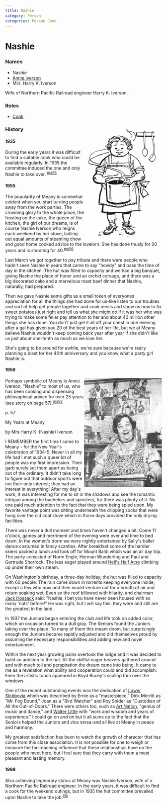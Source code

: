 ```yaml
---
title: Nashie
category: Person
categories: Person Cook
---
```

# Nashie
### Names

- Nashie
- [Annie Iverson](Annie-Iverson)
- Mrs. Harry K. Iverson

Wife of Northern Pacific Railroad engineer Harry K. Iverson.

### Roles

* [Cook](Cook)

<img src="img/1955%20Nashie.png" width="250px" align="right">


### History

#### 1935

During the early years it was difficult to find a suitable cook who could be available regularly. In 1935 the committee induced the one and only Nashie to take over. <sup>[ma56][]</sup>

#### 1955

The popularity of Meany is somewhat evident when you start turning people away from the work parties. The crowning glory to the whole place, the frosting on the cake, the queen of the kitchen, the girl of our dreams, is of course Nashie Iverson who reigns each weekend by her stove, ladling out equal amounts of steaming chow and good home cooked advice to the lovelorn. She has done thusly for 20 years and is shooting for 40.<sup>[ma56][]</sup>

Last March we got together to pay tribute and there were people who hadn't seen Nashie in years that came to say "howdy" and pass the time of day in the kitchen. The hut was filled to capacity and we had a big banquet, giving Nashie the place of honor and an orchid corsage, and there was a big decorated cake and a marvelous roast beef dinner that Nashie, naturally, had prepared.

Then we gave Nashie some gifts as a small token of everyones' appreciation for all the things she had done for us-like listen to our troubles and sort of help get people together and cook meals and show us how to fix sweet potatoes just right and tell us what she might do if it was her who was trying to make some feller pay attention to her and about 40 million other things she has done. You don't just get it all off your chest in one evening after a gal has given you 20 of the best years of her life, but we at Meany believe Nashie wouldn't keep coming back year after year if she didn't like us just about one-tenth as much as we love her.

She's going to be around for awhile, we're sure because we're really planning a blast for her 40th anniversary and you know what a party girl Nashie is.

#### 1956

<img src="img/1954%20Nashie.png" width="250px" align="right">

Perhaps symbolic of Meany is Annie Iverson, "Nashie" to most of us, who has been cooking and dispensing philosophical advice for over 25 years (see story on page 57).<sup>[ma56][]</sup>

p. 57

My Years at Meany

by Mrs Harry K. (Nashie) Iverson

I REMEMBER the first time I came to Meany - for the New Year's celebration of 1934-5. Never in all my life had I met such a queer lot of people was my first impression. Their garb surely set them apart as being out of the ordinary.
It didn't take long to figure out that outdoor sports were not their only interest; they had an interest in everything! After my day's work, it was interesting for me to sit in the shadows and see the romantic intrigue among the bachelors and spinsters, for there was plenty of it. No one paid much attention to the fact that they were being spied upon. My favorite vantage point was sitting underneath the dripping socks that were hung over the old coal stove which in those days provided the only drying facilities.

There was never a dull moment and times haven't changed a bit. Come 11 o'clock, games and merriment of the evening were over and time to bed down. In the women's dorm we were nightly entertained by Sally's ballet dance costumed in fancy scanties. After breakfast some of the hardier skiers packed a lunch and took off for Mount Baldi which was an all day trip. The party consisted of Norm Engle, Herman Wunderling and Paul and Gertrude Shorrock. The less eager played around [Hell's Half Acre](Hell's-Half-Acre) climbing up under their own steam.

On Washington's birthday, a three-day holiday, the hut was filled to capacity with 60 people. The rain came down in torrents keeping everyone inside, except a few who now and then would venture out for a breath of air and return soaking wet. Even so the roof billowed with hilarity, and chairman [Jack Hossack](Jack-Hossack) said: "Nashie, I bet you have never been housed with so many 'nuts' before!" He was right, but I will say this: they were and still are the greatest in the land.

In 1937 the Juniors began entering the club and life took on added color, which on occasion turned to a dull gray. The Seniors found the Juniors taking over the place. To many of them this meant doom, but surprisingly enough the Juniors became rapidly adjusted and did themselves proud by assuming the necessary responsibilities and adding new and novel entertainment.

Within the next year growing pains overtook the lodge and it was decided to build an addition to the hut. All the skillful eager beavers gathered around and with much toil and perspiration the dream came into being. It came to me as a revelation what ability and cooperation could and did accomplish. Even the artistic touch appeared in Boyd Bucey's scallop trim over the windows.

One of the recent outstanding events was the dedication of [Lower Slobbovia](Lower-Slobbovia) which was described by Ernie as a "masterpiece," Dick Merritt as "Mr. Fog Bound," Joan as a "Bird Watcher" and Roy Snider as "Custodian of All the Out-of-Doors." There were others too, such as [Art Nation](Art-Nation), "genius of music and dance," and [Walter Little](Walter-Little) with "work and wisdom and years of experience." I could go on and on but it all sums up to the fact that the Seniors helped the Juniors and vice versa-and all live at Meany in peace and harmony.

My greatest satisfaction has been to watch the growth of character that has come from this close association. It is not possible for one to weigh or measure the far-reaching influence that these relationships have on the people who meet here, but I feel sure that they carry with them a most pleasant and lasting memory.

#### 1998

Also achieving legendary status at Meany was Nashie Iverson, wife of a Northern Pacific Railroad engineer. In the early years, it was difficult to find a cook for the weekend outings, but in 1935 the hut committee prevailed upon Nashie to take the job.<sup>[life][]</sup>


[life]: Life-At-Meany-Ski-Hut
[ma56]: Mountaineer-Annual#1956
